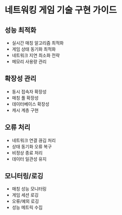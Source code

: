 # 네트워킹 게임 기술 구현 가이드

## 성능 최적화
- 실시간 매칭 알고리즘 최적화
- 게임 상태 동기화 최적화
- 네트워크 지연 최소화 전략
- 메모리 사용량 관리

## 확장성 관리
- 동시 접속자 확장성
- 매칭 풀 확장성
- 데이터베이스 확장성
- 캐시 계층 구현

## 오류 처리
- 네트워크 연결 끊김 처리
- 상태 동기화 오류 복구
- 비정상 종료 처리
- 데이터 일관성 유지

## 모니터링/로깅
- 매칭 성능 모니터링
- 게임 세션 로깅
- 오류/예외 로깅
- 성능 메트릭 수집
